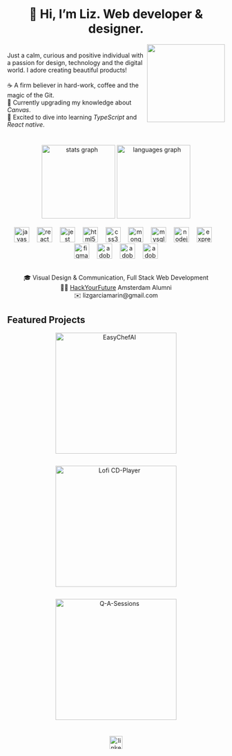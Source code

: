 <h1 align="center">👋 Hi, I’m Liz. Web developer & designer.</h1>

<img align="right" height="180" src="https://lh3.googleusercontent.com/d/1aYP17MdiJT-BbMEjcRlvk0joWXfCAVKP"  />

<p align="left"><br/>Just a calm, curious and positive individual with a passion for design, technology and the digital world. I adore creating beautiful products!<br><br>☕️ A firm believer in hard-work, coffee and the magic of the Git.<br>🌱 Currently upgrading my knowledge about <i>Canvas</i>.<br>🌟 Excited to dive into learning <i>TypeScript</i> and <i>React native</i>.</p>

#

<div align="center">
  <img src="https://github-readme-stats.vercel.app/api?username=liz-garcia&hide_title=false&hide_rank=false&show_icons=true&include_all_commits=true&count_private=true&disable_animations=false&theme=dark&locale=en&hide_border=false&order=1" height="170" alt="stats graph"  />
  <img src="https://github-readme-stats.vercel.app/api/top-langs?username=liz-garcia&locale=en&hide_title=false&layout=compact&card_width=320&langs_count=5&theme=dark&hide_border=false&order=2" height="170" alt="languages graph"  />
</div>

<br clear="both">

<div align="center">
  <img src="https://cdn.jsdelivr.net/gh/devicons/devicon/icons/javascript/javascript-original.svg" height="35" alt="javascript logo"  />
  <img width="10" />
  <img src="https://cdn.jsdelivr.net/gh/devicons/devicon/icons/react/react-original.svg" height="35" alt="react logo"  />
  <img width="10" />
  <img src="https://cdn.jsdelivr.net/gh/devicons/devicon/icons/jest/jest-plain.svg" height="35" alt="jest logo"  />
  <img width="10" />
  <img src="https://cdn.jsdelivr.net/gh/devicons/devicon/icons/html5/html5-original.svg" height="35" alt="html5 logo"  />
  <img width="10" />
  <img src="https://cdn.jsdelivr.net/gh/devicons/devicon/icons/css3/css3-original.svg" height="35" alt="css3 logo"  />
  <img width="10" />
  <img src="https://cdn.jsdelivr.net/gh/devicons/devicon/icons/mongodb/mongodb-original.svg" height="35" alt="mongodb logo"  />
  <img width="10" />
  <img src="https://cdn.jsdelivr.net/gh/devicons/devicon/icons/mysql/mysql-original.svg" height="35" alt="mysql logo"  />
  <img width="10" />
  <img src="https://cdn.jsdelivr.net/gh/devicons/devicon/icons/nodejs/nodejs-original.svg" height="35" alt="nodejs logo"  />
  <img width="10" />
  <img src="https://cdn.jsdelivr.net/gh/devicons/devicon/icons/express/express-original.svg" height="35" alt="express logo"  />
  <img width="10" />
  <img src="https://cdn.jsdelivr.net/gh/devicons/devicon/icons/figma/figma-original.svg" height="35" alt="figma logo"  />
  <img width="10" />
  <img src="https://skillicons.dev/icons?i=ai" height="35" alt="adobeillustrator logo"  />
  <img width="10" />
  <img src="https://skillicons.dev/icons?i=ps" height="35" alt="adobephotoshop logo"  />
  <img width="10" />
  <img src="https://skillicons.dev/icons?i=pr" height="35" alt="adobepremierepro logo"  />
</div>

<br clear="both">

<p align="center">🎓 Visual Design & Communication, Full Stack Web Development<br>👩‍🎓 <a href="https://github.com/HackYourFuture" target="_blank">HackYourFuture</a> Amsterdam Alumni<br>✉️ lizgarciamarin@gmail.com</p>

<h2 align="left">Featured Projects</h2>

<div align="center">
  <figure>
    <a href="https://github.com/liz-garcia/easy-chef-ai" target="_blank">
      <img src="https://lh3.googleusercontent.com/d/1duzg_kA1Ur3qm4R6PNoYHicIp-tf1a7y" height="280" alt="EasyChefAI"  />
    </a>
  </figure>
  <img width="5" />
  <figure>
    <a href="https://github.com/liz-garcia/Lofi-CD-Player" target="_blank">
    <img src="https://lh3.googleusercontent.com/d/139hI73ttO-8xASjExMQhzc9GlRvn2ZNo" height="280" alt="Lofi CD-Player"  />
    </a>
  </figure>
  <img width="5" />
  <figure>
    <a href="https://github.com/liz-garcia/Q-A-sessions" target="_blank">
    <img src="https://lh3.googleusercontent.com/d/1x1TSMXLi0wKjdvhShqrP-li9M5mcPIi4" height="280" alt="Q-A-Sessions"  />
    </a>
  </figure>
  <img width="5" />
</div>

###

<div align="center">
  <a href="https://www.linkedin.com/in/lizgarciamarin" target="_blank">
    <img src="https://img.shields.io/static/v1?message=LinkedIn&logo=linkedin&label=&color=0077B5&logoColor=white&labelColor=&style=for-the-badge" height="30" alt="linkedin logo"  />
  </a>
</div>

###
